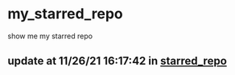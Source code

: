 # my_starred_repo
show me my starred repo

update at 11/26/21 16:17:42 in [starred_repo](./index.html)
---

